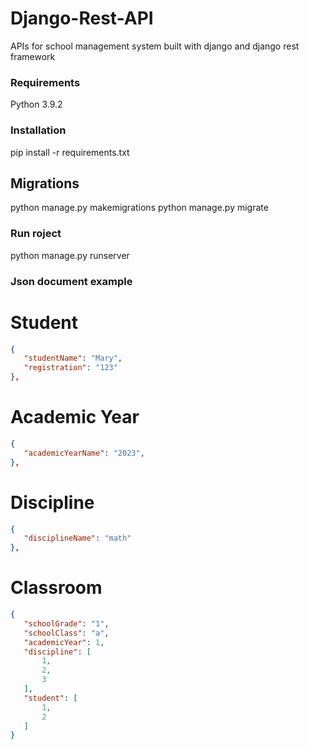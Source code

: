 # Django-Rest-API
 APIs for school management system built with django and django rest framework

### Requirements
 Python 3.9.2

### Installation
 pip install -r requirements.txt

## Migrations
 python manage.py makemigrations
 python manage.py migrate 

### Run roject
 python manage.py runserver

### Json document example
# Student
 ```JSON
{
    "studentName": "Mary",
    "registration": "123"
},
```
# Academic Year
 ```JSON
{
    "academicYearName": "2023",
},
```
# Discipline
 ```JSON
{
    "disciplineName": "math"
},
```
# Classroom
 ```JSON
{
    "schoolGrade": "1",
    "schoolClass": "a",
    "academicYear": 1,
    "discipline": [
        1,
        2,
        3
    ],
    "student": [
        1,
        2
    ]
}
```
